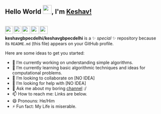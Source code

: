 ## Hello World <img src="https://github.com/TheDudeThatCode/TheDudeThatCode/blob/master/Assets/Earth.gif" width="29px">, I'm [Keshav!](https://keshavgbpecdelhi.github.io) 
<br />
<a href="https://www.youtube.com/channel/UCmcq3sQAsw8SCHSjuzkYkfw">
  <img align="left" width="26px" src="https://cdn.jsdelivr.net/npm/simple-icons@v3/icons/youtube.svg" />
</a>
<a href="https://www.linkedin.com/in/keshav-raturi/">
  <img align="left" width="24px" src="https://cdn.jsdelivr.net/npm/simple-icons@v3/icons/linkedin.svg"  />
</a>
<a href="https://twitter.com/Keshav44483499">
  <img align="left" width="26px" src="https://cdn.jsdelivr.net/npm/simple-icons@v3/icons/twitter.svg" />
</a>
<a href="mailto:keshavraturi333@gmail.com">
  <img align="left" width="26px" src="https://cdn.jsdelivr.net/npm/simple-icons@v3/icons/gmail.svg" />
</a>
<a href="https://medium.com/@hackerhacker">
  <img align="left" width="26px" src="https://cdn.jsdelivr.net/npm/simple-icons@v3/icons/medium.svg" />
</a>

<br />

**keshavgbpecdelhi/keshavgbpecdelhi** is a ✨ _special_ ✨ repository because its `README.md` (this file) appears on your GitHub profile.

Here are some ideas to get you started:

- 🔭 I’m currently working on understanding simple algorithms.
- 🌱 I’m currently learning basic algorithmic techniques and ideas for computational problems.
- 👯 I’m looking to collaborate on [NO IDEA]
- 🤔 I’m looking for help with [NO IDEA]
- 💬 Ask me about my boring [channel](https://www.youtube.com/channel/UCsq-0rqRffMbySKDh3Y9kgA) :/
- 📫 How to reach me: Links are below.
- 😄 Pronouns: He/Him
- ⚡ Fun fact: My Life is miserable.



